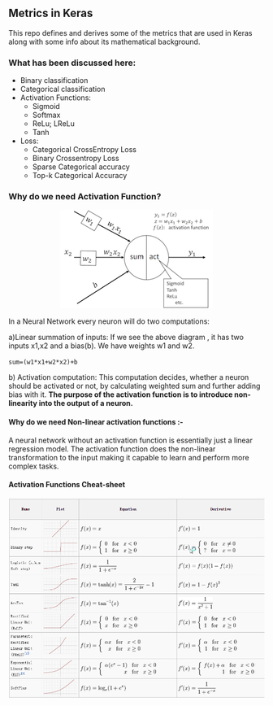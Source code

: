 ## Metrics in Keras

This repo defines and derives some of the metrics that are used in Keras along with some info about its mathematical background.


### What has been discussed here:

- Binary classification
- Categorical classification
- Activation Functions:
	- Sigmoid
	- Softmax
	- ReLu; LReLu
	- Tanh
- Loss:
	- Categorical CrossEntropy Loss
	- Binary Crossentropy Loss
	- Sparse Categorical accuracy
	- Top-k Categorical Accuracy


### Why do we need Activation Function?

<p align="center">
  <img  src=assets/why_activ_func.png/>
</p>

In a Neural Network every neuron will do two computations:

a)Linear summation of inputs: If we see the above diagram , it has two inputs x1,x2 and a bias(b). We have weights w1 and w2.

`sum=(w1*x1+w2*x2)+b`

b) Activation computation: This computation decides, whether a neuron should be activated or not, by calculating weighted sum and further adding bias with it. **The purpose of the activation function is to introduce non-linearity into the output of a neuron.**

#### Why do we need Non-linear activation functions :-

A neural network without an activation function is essentially just a linear regression model. The activation function does the non-linear transformation to the input making it capable to learn and perform more complex tasks.

#### Activation Functions Cheat-sheet

<p align="center">
  <img  src=assets/activ_func_cheat.png/>
</p>
